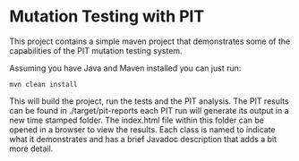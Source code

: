 # Mutation Testing with PIT

This project contains a simple maven project that demonstrates some of the capabilities of the PIT mutation testing system.

Assuming you have Java and Maven installed you can just run:

```
mvn clean install
```

This will build the project, run the tests and the PIT analysis. The PIT results can be found in ./target/pit-reports each PIT run will generate its output in a new time stamped folder. The index.html file within this folder can be opened in a browser to view the results. Each class is named to indicate what it demonstrates and has a brief Javadoc description that adds a bit more detail.


[![<javid141moazan>](https://circleci.com/<GH>/<javid141moazan>/<coding>.svg?style=shield)](<https://app.circleci.com/pipelines/github/javid141moazan/coding/1/workflows/c6463c99-469f-4614-9596-f747c4ff4e6a/jobs/1>)
